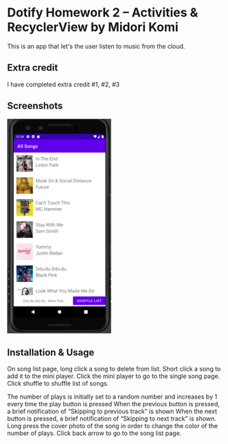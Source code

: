 # Dotify Homework 2 – Activities & RecyclerView by Midori Komi

This is an app that let's the user listen to music from the cloud.

## Extra credit
I have completed extra credit #1, #2, #3

## Screenshots
<img src="screenshot2.PNG" alt="Screenshot of the app" height="500" />


## Installation & Usage
On song list page, long click a song to delete from list. 
Short click a song to add it to the mini player. 
Click the mini player to go to the single song page.
Click shuffle to shuffle list of songs. 

The number of plays is initially set to a random number and increases by 1 every time the play button is pressed
When the previous button is pressed, a brief notification of “Skipping to previous track” is shown
When the next button is pressed, a brief notification of “Skipping to next track” is shown.
Long press the cover photo of the song in order to change the color of the number of plays.
Click back arrow to go to the song list page.


